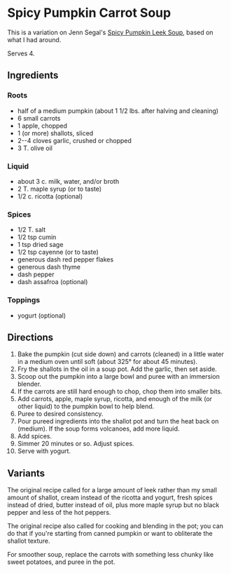 # Spicy Pumpkin Carrot Soup

This is a variation on Jenn Segal's [Spicy Pumpkin Leek Soup](https://www.onceuponachef.com/recipes/spicy-pumpkin-leek-soup.html), based on what I had around.  

Serves 4.

## Ingredients

### Roots

* half of a medium pumpkin (about 1 1/2 lbs. after halving and cleaning)
* 6 small carrots
* 1 apple, chopped
* 1 (or more) shallots, sliced
* 2--4 cloves garlic, crushed or chopped
* 3 T. olive oil

### Liquid

* about 3 c. milk, water, and/or broth
* 2 T. maple syrup (or to taste)
* 1/2 c. ricotta (optional)

### Spices

* 1/2 T. salt
* 1/2 tsp cumin
* 1 tsp dried sage
* 1/2 tsp cayenne (or to taste)
* generous dash red pepper flakes
* generous dash thyme
* dash pepper
* dash assafroa (optional)

### Toppings

* yogurt (optional)

## Directions

1. Bake the pumpkin (cut side down) and carrots (cleaned) in a little water in a medium oven until soft (about 325° for about 45 minutes).
2. Fry the shallots in the oil in a soup pot.  Add the garlic, then set aside.
3. Scoop out the pumpkin into a large bowl and puree with an immersion blender.
4. If the carrots are still hard enough to chop, chop them into smaller bits.
5. Add carrots, apple, maple syrup, ricotta, and enough of the milk (or other liquid) to the pumpkin bowl to help blend.
5. Puree to desired consistency.
6. Pour pureed ingredients into the shallot pot and turn the heat back on (medium).  If the soup forms volcanoes, add more liquid.
7. Add spices.
8. Simmer 20 minutes or so.  Adjust spices.
9. Serve with yogurt.

## Variants

The original recipe called for a large amount of leek rather than my small amount of shallot, cream instead of the ricotta and yogurt, fresh spices instead of dried, butter instead of oil, plus more maple syrup but no black pepper and less of the hot peppers.

The original recipe also called for cooking and blending in the pot; you can do that if you're starting from canned pumpkin or want to obliterate the shallot texture.

For smoother soup, replace the carrots with something less chunky like sweet potatoes, and puree in the pot.
